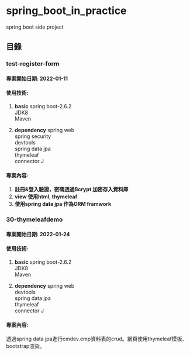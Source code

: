 # spring_boot_in_practice
spring boot side project

## 目錄
### test-register-form
#### 專案開始日期: 2022-01-11
#### 使用技術: 
1. **basic**
spring boot-2.6.2  
JDK8  
Maven  

2. **dependency**
spring web  
spring security  
devtools  
spring data jpa  
thymeleaf  
connector J  
#### 專案內容:
1. **註冊&登入驗證，密碼透過Bcrypt 加密存入資料庫**
2. **view 使用html, thymeleaf**
3. **使用spring data jpa 作為ORM framwork**

### 30-thymeleafdemo
#### 專案開始日期: 2022-01-24
#### 使用技術: 
1. **basic**
spring boot-2.6.2  
JDK8  
Maven  

2. **dependency**
spring web  
devtools  
spring data jpa  
thymeleaf  
connector J  
#### 專案內容:
透過spring data jpa進行cmdev.emp資料表的crud。網頁使用thymeleaf模板、bootstrap渲染。